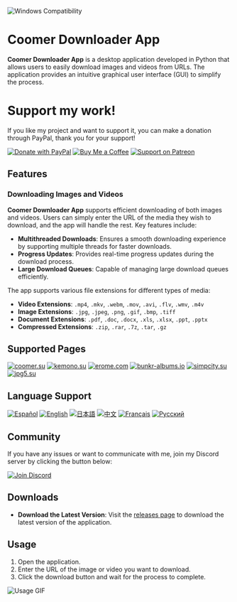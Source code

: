 ![Windows Compatibility](https://img.shields.io/badge/Windows-10%2C%2011-blue)

# Coomer Downloader App

**Coomer Downloader App** is a desktop application developed in Python that allows users to easily download images and videos from URLs. The application provides an intuitive graphical user interface (GUI) to simplify the process.

# Support my work!

If you like my project and want to support it, you can make a donation through PayPal, thank you for your support!

[![Donate with PayPal](https://img.shields.io/badge/Donate-PayPal-blue.svg?logo=paypal&style=for-the-badge)](https://www.paypal.com/paypalme/Emy699)
[![Buy Me a Coffee](https://img.shields.io/badge/Buy%20Me%20a%20Coffee-FFDD00.svg?style=for-the-badge&logo=buy-me-a-coffee&logoColor=black)](https://buymeacoffee.com/emy_69)
[![Support on Patreon](https://img.shields.io/badge/Support%20on%20Patreon-FF424D.svg?style=for-the-badge&logo=patreon&logoColor=white)](https://www.patreon.com/emy69)

## Features

### Downloading Images and Videos

**Coomer Downloader App** supports efficient downloading of both images and videos. Users can simply enter the URL of the media they wish to download, and the app will handle the rest. Key features include:

- **Multithreaded Downloads**: Ensures a smooth downloading experience by supporting multiple threads for faster downloads.
- **Progress Updates**: Provides real-time progress updates during the download process.
- **Large Download Queues**: Capable of managing large download queues efficiently.

The app supports various file extensions for different types of media:

- **Video Extensions**: `.mp4`, `.mkv`, `.webm`, `.mov`, `.avi`, `.flv`, `.wmv`, `.m4v`
- **Image Extensions**: `.jpg`, `.jpeg`, `.png`, `.gif`, `.bmp`, `.tiff`
- **Document Extensions**: `.pdf`, `.doc`, `.docx`, `.xls`, `.xlsx`, `.ppt`, `.pptx`
- **Compressed Extensions**: `.zip`, `.rar`, `.7z`, `.tar`, `.gz`

## Supported Pages

[![coomer.su](https://img.shields.io/badge/Website-coomer.su-blue)](https://coomer.su/) 
[![kemono.su](https://img.shields.io/badge/Website-kemono.su-pink)](https://kemono.su/) 
[![erome.com](https://img.shields.io/badge/Website-erome.com-purple)](https://www.erome.com/) 
[![bunkr-albums.io](https://img.shields.io/badge/Website-bunkr.albums.io-blue)](https://bunkr-albums.io/) 
[![simpcity.su](https://img.shields.io/badge/Website-simpcity.su-lightgrey)](https://simpcity.su/)
[![jpg5.su](https://img.shields.io/badge/Website-jpg5.su-orange)](https://jpg5.su/)


## Language Support

[![Español](https://img.shields.io/badge/Idioma-Español-red)](https://github.com/Emy69/CoomerDL/blob/main/locales/es/README.md) 
[![English](https://img.shields.io/badge/Language-English-blue)]() 
[![日本語](https://img.shields.io/badge/Language-日本語-green)](https://github.com/Emy69/CoomerDL/blob/main/locales/ja/README.md) 
[![中文](https://img.shields.io/badge/Language-中文-yellow)](https://github.com/Emy69/CoomerDL/blob/main/locales/zh/README.md) 
[![Français](https://img.shields.io/badge/Language-Français-orange)](https://github.com/Emy69/CoomerDL/blob/main/locales/fr/README.md) 
[![Русский](https://img.shields.io/badge/Language-Русский-purple)](https://github.com/Emy69/CoomerDL/blob/main/locales/ru/README.md)

## Community

If you have any issues or want to communicate with me, join my Discord server by clicking the button below:

[![Join Discord](https://img.shields.io/badge/Join-Discord-7289DA.svg?style=for-the-badge&logo=discord&logoColor=white)](https://discord.gg/ku8gSPsesh)

## Downloads

- **Download the Latest Version**: Visit the [releases page](https://github.com/Emy69/CoomerDL/releases) to download the latest version of the application.

## Usage

1. Open the application.
2. Enter the URL of the image or video you want to download.
3. Click the download button and wait for the process to complete.

![Usage GIF](https://github.com/Emy69/CoomerDL/blob/main/resources/screenshots/0627.gif)
